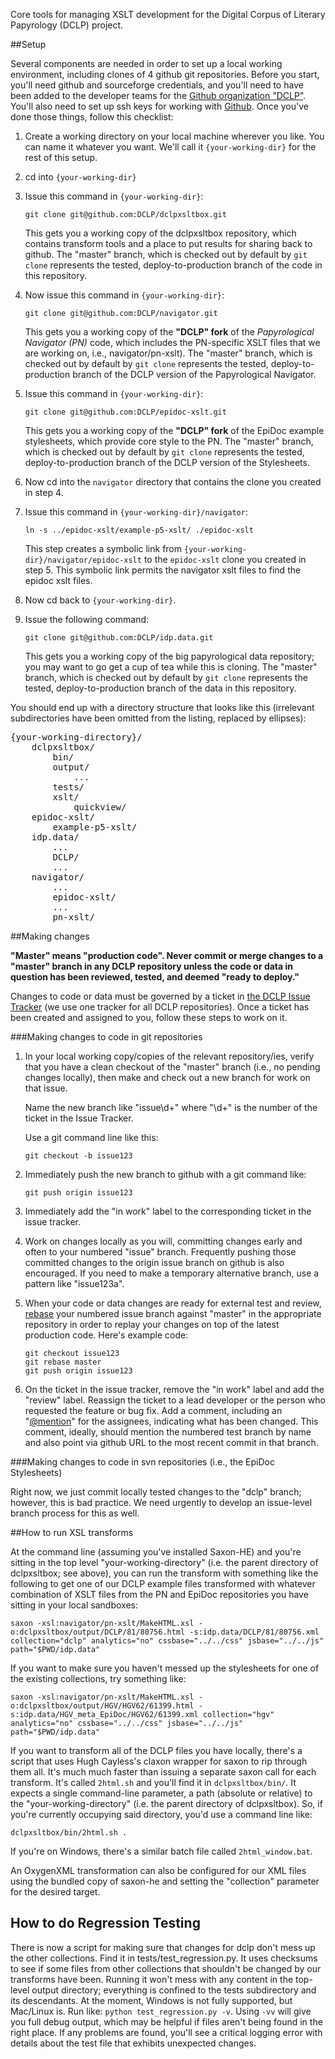 Core tools for managing XSLT development for the Digital Corpus of Literary Papyrology (DCLP) project. 

##Setup

Several components are needed in order to set up a local working environment, including clones of 4 github git repositories. Before you start, you'll need github and sourceforge credentials, and you'll need to have been added to the developer teams for the [Github organization "DCLP"](https://github.com/DCLP/). You'll also need to set up ssh keys for working with [Github](https://help.github.com/articles/generating-ssh-keys). Once you've done those things, follow this checklist:

1. Create a working directory on your local machine wherever you like. You can name it whatever you want. We'll call it ```{your-working-dir}``` for the rest of this setup.
2. cd into ```{your-working-dir}```
3. Issue this command in ```{your-working-dir}```: 

    ```git clone git@github.com:DCLP/dclpxsltbox.git```

    This gets you a working copy of the dclpxsltbox repository, which contains transform tools and a place to put results for sharing back to github. The "master" branch, which is checked out by default by ```git clone``` represents the tested, deploy-to-production branch of the code in this repository.

4. Now issue this command in ```{your-working-dir}```:

    ```git clone git@github.com:DCLP/navigator.git```

    This gets you a working copy of the **"DCLP" fork** of the *Papyrological Navigator (PN)* code, which includes the PN-specific XSLT files that we are working on, i.e., navigator/pn-xslt). The "master" branch, which is checked out by default by ```git clone``` represents the tested, deploy-to-production branch of the DCLP version of the Papyrological Navigator.

5. Issue this command in ```{your-working-dir}```:

    ```git clone git@github.com:DCLP/epidoc-xslt.git```

    This gets you a working copy of the **"DCLP" fork** of the EpiDoc example stylesheets, which provide core style to the PN. The "master" branch, which is checked out by default by ```git clone``` represents the tested, deploy-to-production branch of the DCLP version of the Stylesheets. 

6. Now cd into the ```navigator``` directory that contains the clone you  created in step 4.

7. Issue this command in ```{your-working-dir}/navigator```:

    ```ln -s ../epidoc-xslt/example-p5-xslt/ ./epidoc-xslt```

    This step creates a symbolic link from ```{your-working-dir}/navigator/epidoc-xslt``` to the ```epidoc-xslt``` clone you created in step 5. This symbolic link permits the navigator xslt files to find the epidoc xslt files.

8. Now cd back to ```{your-working-dir}```.

9. Issue the following command:

    ```git clone git@github.com:DCLP/idp.data.git```

    This gets you a working copy of the big papyrological data repository; you may want to go get a cup of tea while this is cloning. The "master" branch, which is checked out by default by ```git clone``` represents the tested, deploy-to-production branch of the data in this repository.

You should end up with a directory structure that looks like this (irrelevant subdirectories have been omitted from the listing, replaced by ellipses):

<pre>{your-working-directory}/
    dclpxsltbox/
        bin/
        output/
            ...
        tests/
        xslt/
            quickview/
    epidoc-xslt/
        example-p5-xslt/
    idp.data/
        ...
        DCLP/
        ...
    navigator/
        ...
        epidoc-xslt/
        ...
        pn-xslt/
</pre>

##Making changes

**"Master" means "production code". Never commit or merge changes to a "master" branch in any DCLP repository unless the code or data in question has been reviewed, tested, and deemed "ready to deploy."**

Changes to code or data must be governed by a ticket in [the DCLP Issue Tracker](https://github.com/DCLP/dclpxsltbox/issues) (we use one tracker for all DCLP repositories). Once a ticket has been created and assigned to you, follow these steps to work on it.

###Making changes to code in git repositories

1. In your local working copy/copies of the relevant repository/ies, verify that you have a clean checkout of the "master" branch (i.e., no pending changes locally), then make and check out a new branch for work on that issue. 

    Name the new branch like "issue\d+" where "\d+" is the number of the ticket in the Issue Tracker.

    Use a git command line like this: 

    ```git checkout -b issue123```

2. Immediately push the new branch to github with a git command like: 

    ```git push origin issue123```
 
3. Immediately add the "in work" label to the corresponding ticket in the issue tracker.

4. Work on changes locally as you will, committing changes early and often to your numbered "issue" branch. Frequently pushing those committed changes to the origin issue branch on github is also encouraged. If you need to make a temporary alternative branch, use a pattern like "issue123a".

5. When your code or data changes are ready for external test and review, [rebase](https://git-scm.com/book/en/v2/Git-Branching-Rebasing) your numbered issue branch against "master" in the appropriate repository in order to replay your changes on top of the latest production code. Here's example code:

    ```
    git checkout issue123
    git rebase master
    git push origin issue123
    ```

6. On the ticket in the issue tracker, remove the "in work" label and add the "review" label. Reassign the ticket to a lead developer or the person who requested the feature or bug fix. Add a comment, including an "[@mention](https://github.com/blog/821-mention-somebody-they-re-notified)" for the assignees, indicating what has been changed. This comment, ideally, should mention the numbered test branch by name and also point via github URL to the most recent commit in that branch. 

###Making changes to code in svn repositories (i.e., the EpiDoc Stylesheets)

Right now, we just commit locally tested changes to the "dclp" branch; however, this is bad practice. We need urgently to develop an issue-level branch process for this as well.

##How to run XSL transforms

At the command line (assuming you've installed Saxon-HE) and you're sitting in the top level "your-working-directory" (i.e. the parent directory of dclpxsltbox; see above), you can run the transform with something like the following to get one of our DCLP example files transformed with whatever combination of XSLT files from the PN and EpiDoc repositories you have sitting in your local sandboxes:

    saxon -xsl:navigator/pn-xslt/MakeHTML.xsl -o:dclpxsltbox/output/DCLP/81/80756.html -s:idp.data/DCLP/81/80756.xml collection="dclp" analytics="no" cssbase="../../css" jsbase="../../js" path="$PWD/idp.data"

If you want to make sure you haven't messed up the stylesheets for one of the existing collections, try something like:

    saxon -xsl:navigator/pn-xslt/MakeHTML.xsl -o:dclpxsltbox/output/HGV/HGV62/61399.html -s:idp.data/HGV_meta_EpiDoc/HGV62/61399.xml collection="hgv" analytics="no" cssbase="../../css" jsbase="../../js" path="$PWD/idp.data"

If you want to transform all of the DCLP files you have locally, there's a script that uses Hugh Cayless's claxon wrapper for saxon to rip through them all. It's much much faster than issuing a separate saxon call for each transform. It's called ```2html.sh``` and you'll find it in ```dclpxsltbox/bin/```. It expects a single command-line parameter, a path (absolute or relative) to the "your-working-directory" (i.e. the parent directory of dclpxsltbox). So, if you're currently occupying said directory, you'd use a command line like:

    dclpxsltbox/bin/2html.sh .

If you're on Windows, there's a similar batch file called ```2html_window.bat```.

An OxygenXML transformation can also be configured for our XML files using the bundled copy of saxon-he and setting the "collection" parameter for the desired target.

## How to do Regression Testing

There is now a script for making sure that changes for dclp don't mess up the other collections. Find it in tests/test_regression.py. It uses checksums to see if some files from other collections that shouldn't be changed by our transforms have been. Running it won't mess with any content in the top-level output directory; everything is confined to the tests subdirectory and its descendants. At the moment, Windows is not fully supported, but Mac/Linux is. Run like: ```python test_regression.py -v```. Using ```-vv``` will give you full debug output, which may be helpful if files aren't being found in the right place. If any problems are found, you'll see a critical logging error with details about the test file that exhibits unexpected changes.








  
